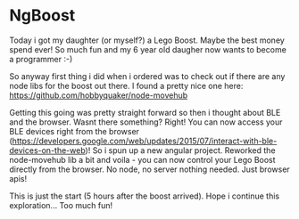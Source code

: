 # NgBoost

Today i got my daughter (or myself?) a Lego Boost. Maybe the best money spend ever!
So much fun and my 6 year old daugher now wants to become a programmer :-)

So anyway first thing i did when i ordered was to check out if there are any node libs for the boost out there.
I found a pretty nice one here: https://github.com/hobbyquaker/node-movehub

Getting this going was pretty straight forward so then i thought about BLE and the browser. Wasnt there something?
Right! You can now access your BLE devices right from the browser (https://developers.google.com/web/updates/2015/07/interact-with-ble-devices-on-the-web)! So i spun up a new angular project. Reworked the node-movehub lib a bit and voila - you can now control your Lego Boost directly from the browser. No node, no server nothing needed. Just browser apis!

This is just the start (5 hours after the boost arrived). Hope i continue this exploration... Too much fun!
